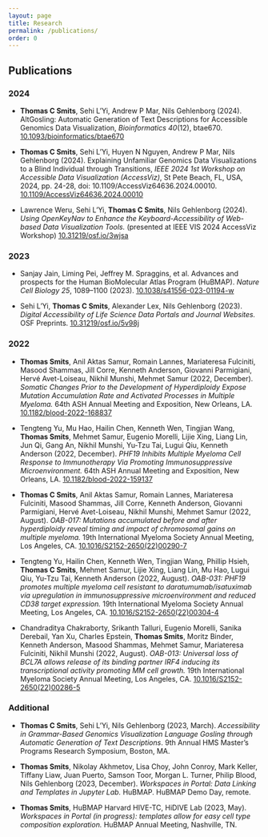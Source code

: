 ```yaml
---
layout: page
title: Research
permalink: /publications/
order: 0
---
```


## Publications
### 2024
- <b>Thomas C Smits</b>, Sehi L’Yi, Andrew P Mar, Nils Gehlenborg (2024). AltGosling: Automatic Generation of Text Descriptions for Accessible Genomics Data Visualization, _Bioinformatics 40_(12), btae670. [10.1093/bioinformatics/btae670](https://doi.org/10.1093/bioinformatics/btae670) 

- <b>Thomas C Smits</b>, Sehi L’Yi, Huyen N Nguyen, Andrew P Mar, Nils Gehlenborg (2024). Explaining Unfamiliar Genomics Data Visualizations to a Blind Individual through Transitions, _IEEE 2024 1st Workshop on Accessible Data Visualization (AccessViz)_, St Pete Beach, FL, USA, 2024, pp. 24-28, doi: 10.1109/AccessViz64636.2024.00010. [10.1109/AccessViz64636.2024.00010](https://doi.org/10.1109/AccessViz64636.2024.00010)

- Lawrence Weru, Sehi L’Yi, <b>Thomas C Smits</b>, Nils Gehlenborg (2024). _Using OpenKeyNav to Enhance the Keyboard-Accessibility of Web-based Data Visualization Tools._ (presented at IEEE VIS 2024 AccessViz Workshop) [10.31219/osf.io/3wjsa](https://doi.org/10.31219/osf.io/3wjsa)

### 2023
- Sanjay Jain, Liming Pei, Jeffrey M. Spraggins, et al. Advances and prospects for the Human BioMolecular Atlas Program (HuBMAP). _Nature Cell Biology 25_, 1089–1100 (2023). [10.1038/s41556-023-01194-w](https://doi.org/10.1038/s41556-023-01194-w)

- Sehi L’Yi, <b>Thomas C Smits</b>, Alexander Lex, Nils Gehlenborg (2023). _Digital Accessibility of Life Science Data Portals and Journal Websites._ OSF Preprints. [10.31219/osf.io/5v98j](https://doi.org/10.31219/osf.io/5v98j)

### 2022
- <b>Thomas Smits</b>, Anil Aktas Samur, Romain Lannes, Mariateresa Fulciniti, Masood Shammas, Jill Corre, Kenneth Anderson, Giovanni Parmigiani, Hervé Avet-Loiseau, Nikhil Munshi, Mehmet Samur (2022, December). _Somatic Changes Prior to the Development of Hyperdiploidy Expose Mutation Accumulation Rate and Activated Processes in Multiple Myeloma._ 64th ASH Annual Meeting and Exposition, New Orleans, LA. [10.1182/blood-2022-168837](https://doi.org/10.1182/blood-2022-168837)

- Tengteng Yu, Mu Hao, Hailin Chen, Kenneth Wen, Tingjian Wang, <b>Thomas Smits</b>, Mehmet Samur, Eugenio Morelli, Lijie Xing, Liang Lin, Jun Qi, Gang An, Nikhil Munshi, Yu-Tzu Tai, Lugui Qiu, Kenneth Anderson (2022, December). _PHF19 Inhibits Multiple Myeloma Cell Response to Immunotherapy Via Promoting Immunosuppressive Microenvironment._ 64th ASH Annual Meeting and Exposition, New Orleans, LA. [10.1182/blood-2022-159137](https://doi.org/10.1182/blood-2022-159137) 

- <b>Thomas C Smits</b>, Anil Aktas Samur, Romain Lannes, Mariateresa Fulciniti, Masood Shammas, Jill Corre, Kenneth Anderson, Giovanni Parmigiani, Hervé Avet-Loiseau, Nikhil Munshi, Mehmet Samur (2022, August). _OAB-017: Mutations accumulated before and after hyperdiploidy reveal timing and impact of chromosomal gains on multiple myeloma._ 19th International Myeloma Society Annual Meeting, Los Angeles, CA. [10.1016/S2152-2650(22)00290-7](https://doi.org/10.1016/S2152-2650(22)00290-7)

- Tengteng Yu, Hailin Chen, Kenneth Wen, Tingjian Wang, Phillip Hsieh, <b>Thomas C Smits</b>, Mehmet Samur, Lijie Xing, Liang Lin, Mu Hao, Lugui Qiu, Yu-Tzu Tai, Kenneth Anderson (2022, August). _OAB-031: PHF19 promotes multiple myeloma cell resistant to daratumumab/isatuximab via upregulation in immunosuppressive microenvironment and reduced CD38 target expression._ 19th International Myeloma Society Annual Meeting, Los Angeles, CA. [10.1016/S2152-2650(22)00304-4](https://doi.org/10.1016/S2152-2650(22)00304-4)

- Chandraditya Chakraborty, Srikanth Talluri, Eugenio Morelli, Sanika Derebail, Yan Xu, Charles Epstein, <b>Thomas Smits</b>, Moritz Binder, Kenneth Anderson, Masood Shammas, Mehmet Samur, Mariateresa Fulciniti, Nikhil Munshi (2022, August). _OAB-013: Universal loss of BCL7A allows release of its binding partner IRF4 inducing its transcriptional activity promoting MM cell growth._ 19th International Myeloma Society Annual Meeting, Los Angeles, CA. [10.1016/S2152-2650(22)00286-5](https://doi.org/10.1016/S2152-2650(22)00286-5)


### Additional
- <b>Thomas C Smits</b>, Sehi L’Yi, Nils Gehlenborg (2023, March). _Accessibility in Grammar-Based Genomics Visualization Language Gosling through Automatic Generation of Text Descriptions_. 9th Annual HMS Master’s Programs Research Symposium, Boston, MA.

- <b>Thomas Smits</b>, Nikolay Akhmetov, Lisa Choy, John Conroy, Mark Keller, Tiffany Liaw, Juan Puerto, Samson Toor, Morgan L. Turner, Philip Blood, Nils Gehlenborg (2023, December). _Workspaces in Portal: Data Linking and Templates in Jupyter Lab._ HuBMAP. HuBMAP Demo Day, remote.

- <b>Thomas Smits</b>, HuBMAP Harvard HIVE-TC, HiDIVE Lab (2023, May). _Workspaces in Portal (in progress): templates allow for easy cell type composition exploration._ HuBMAP Annual Meeting, Nashville, TN.
